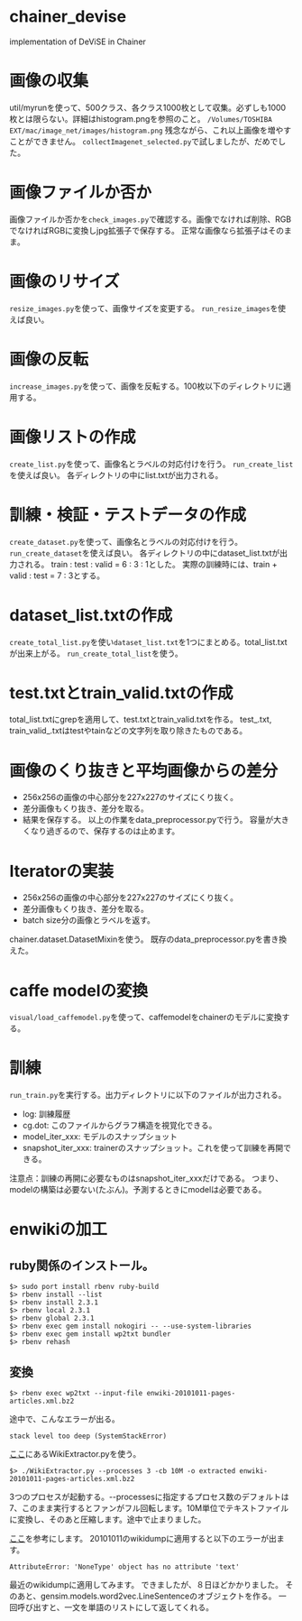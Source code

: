 # chainer_devise
implementation of DeViSE in Chainer

# 画像の収集
util/myrunを使って、500クラス、各クラス1000枚として収集。必ずしも1000枚とは限らない。詳細はhistogram.pngを参照のこと。
`
/Volumes/TOSHIBA EXT/mac/image_net/images/histogram.png
`
残念ながら、これ以上画像を増やすことができません。
`collectImagenet_selected.py`で試しましたが、だめでした。

# 画像ファイルか否か
画像ファイルか否かを`check_images.py`で確認する。画像でなければ削除、RGBでなければRGBに変換しjpg拡張子で保存する。
正常な画像なら拡張子はそのまま。

# 画像のリサイズ
`resize_images.py`を使って、画像サイズを変更する。
`run_resize_images`を使えば良い。

# 画像の反転
`increase_images.py`を使って、画像を反転する。100枚以下のディレクトリに適用する。

# 画像リストの作成
`create_list.py`を使って、画像名とラベルの対応付けを行う。
`run_create_list`を使えば良い。
各ディレクトリの中にlist.txtが出力される。

# 訓練・検証・テストデータの作成
`create_dataset.py`を使って、画像名とラベルの対応付けを行う。
`run_create_dataset`を使えば良い。
各ディレクトリの中にdataset_list.txtが出力される。
train : test : valid = 6 : 3 : 1とした。
実際の訓練時には、train + valid : test = 7 : 3とする。

# dataset_list.txtの作成
`create_total_list.py`を使い`dataset_list.txt`を1つにまとめる。total_list.txtが出来上がる。
`run_create_total_list`を使う。

# test.txtとtrain_valid.txtの作成
total_list.txtにgrepを適用して、test.txtとtrain_valid.txtを作る。
test_.txt, train_valid_.txtはtestやtainなどの文字列を取り除きたものである。

# 画像のくり抜きと平均画像からの差分
- 256x256の画像の中心部分を227x227のサイズにくり抜く。
- 差分画像もくり抜き、差分を取る。
- 結果を保存する。
以上の作業をdata_preprocessor.pyで行う。
容量が大きくなり過ぎるので、保存するのは止めます。

# Iteratorの実装
- 256x256の画像の中心部分を227x227のサイズにくり抜く。
- 差分画像もくり抜き、差分を取る。
- batch size分の画像とラベルを返す。

chainer.dataset.DatasetMixinを使う。
既存のdata_preprocessor.pyを書き換えた。

# caffe modelの変換
`visual/load_caffemodel.py`を使って、caffemodelをchainerのモデルに変換する。

# 訓練
`run_train.py`を実行する。出力ディレクトリに以下のファイルが出力される。
- log: 訓練履歴
- cg.dot: このファイルからグラフ構造を視覚化できる。
- model_iter_xxx: モデルのスナップショット
- snapshot_iter_xxx: trainerのスナップショット。これを使って訓練を再開できる。

注意点：訓練の再開に必要なものはsnapshot_iter_xxxだけである。
つまり、modelの構築は必要ない(たぶん)。予測するときにmodelは必要である。

# enwikiの加工
## ruby関係のインストール。
```
$> sudo port install rbenv ruby-build
$> rbenv install --list
$> rbenv install 2.3.1
$> rbenv local 2.3.1
$> rbenv global 2.3.1
$> rbenv exec gem install nokogiri -- --use-system-libraries 
$> rbenv exec gem install wp2txt bundler
$> rbenv rehash
```

## 変換
```
$> rbenv exec wp2txt --input-file enwiki-20101011-pages-articles.xml.bz2
```
途中で、こんなエラーが出る。
```
stack level too deep (SystemStackError)
```
[ここ](http://medialab.di.unipi.it/wiki/Wikipedia_Extractor)にあるWikiExtractor.pyを使う。
```
$> ./WikiExtractor.py --processes 3 -cb 10M -o extracted enwiki-20101011-pages-articles.xml.bz2
```
3つのプロセスが起動する。--processesに指定するプロセス数のデフォルトは7、このまま実行するとファンがフル回転します。10M単位でテキストファイルに変換し、そのあと圧縮します。途中で止まりました。

[ここ](https://markroxor.github.io/gensim/static/notebooks/online_w2v_tutorial.html)を参考にします。
20101011のwikidumpに適用すると以下のエラーが出ます。

```
AttributeError: 'NoneType' object has no attribute 'text'
```
最近のwikidumpに適用してみます。
できましたが、８日ほどかかりました。
そのあと、gensim.models.word2vec.LineSentenceのオブジェクトを作る。
一回呼び出すと、一文を単語のリストにして返してくれる。


